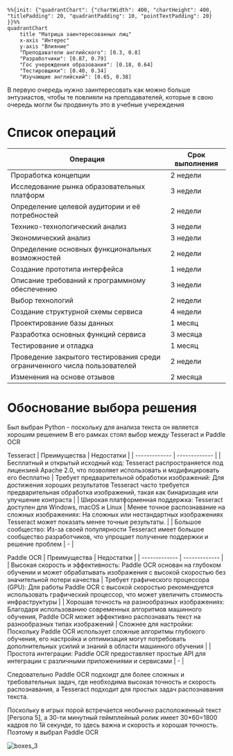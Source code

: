 ```mermaid
%%{init: {"quadrantChart": {"chartWidth": 400, "chartHeight": 400, "titlePadding": 20, "quadrantPadding": 10, "pointTextPadding": 20} }}%%
quadrantChart
    title "Матрица заинтересованных лиц"
    x-axis "Интерес"
    y-axis "Влияние"
    "Преподаватели английского": [0.3, 0.8]
    "Разработчики": [0.87, 0.79]
    "Гос учереждения образования": [0.18, 0.64]
    "Тестировщики": [0.40, 0.34]
    "Изучающие английский": [0.65, 0.38]
```
В первую очередь нужно заинтересовать как можно больше энтузиастов, чтобы те повлияли на преподавателей, которые в свою очередь могли бы продвинуть это в учебные учереждения

# Список операций

| Операция  | Срок выполнения |
| ------------- | ------------- |
| Проработка концепции  | 2 недели |
| Исследование рынка образовательных платформ | 3 недели  |
| Определение целевой аудитории и её потребностей  | 2 недели |
| Технико-технологический анализ | 3 недели  |
| Экономический анализ | 3 недели  |
| Определение основных функциональных возможностей | 2 недели  |
| Создание прототипа интерфейса | 1 недели  |
| Описание требований к программному обеспечению | 3 недели  |
| Выбор технологий  | 2 недели |
| Создание структурной схемы сервиса | 4 недели  |
| Проектирование базы данных  | 1 месяц |
| Разработка основных функций сервиса | 3 месяца  |
| Тестирование и отладка  | 1 месяц |
| Проведение закрытого тестирования среди ограниченного числа пользователей | 2 недели  |
| Изменения на основе отзывов | 2 месяца  |


# Обоснование выбора решения

Был выбран Python - поскольку для анализа текста он является хорошим решением
В его рамках стоял выбор между Tesseract и Paddle OCR

Tesseract
| Преимущества  | Недостатки |
| ------------- | ------------- |
| Бесплатный и открытый исходный код: Tesseract распространяется под лицензией Apache 2.0, что позволяет использовать и модифицировать его бесплатно  | Требует предварительной обработки изображений: Для достижения хороших результатов Tesseract часто требуется предварительная обработка изображений, такая как бинаризация или улучшение контраста |
| Широкая платформенная поддержка: Tesseract доступен для Windows, macOS и Linux | Менее точное распознавание на сложных изображениях: На сложных или нестандартных изображениях Tesseract может показать менее точные результаты.  |
| Большое сообщество: Из-за своей популярности Tesseract имеет большое сообщество разработчиков, что упрощает получение поддержки и решение проблем  | - |

Paddle OCR
| Преимущества  | Недостатки |
| ------------- | ------------- |
| Высокая скорость и эффективность: Paddle OCR основан на глубоком обучении и может обрабатывать изображения с высокой скоростью без значительной потери качества | Требует графического процессора (GPU): Для работы Paddle OCR с высокой скоростью рекомендуется использовать графический процессор, что может увеличить стоимость инфраструктуры  |
| Хорошая точность на разнообразных изображениях: Благодаря использованию современных алгоритмов машинного обучения, Paddle OCR может эффективно распознавать текст на разнообразных типах изображений | Сложнее для настройки: Поскольку Paddle OCR использует сложные алгоритмы глубокого обучения, его настройка и оптимизация могут потребовать дополнительных усилий и знаний в области машинного обучения  |
| Простота интеграции: Paddle OCR предоставляет простые API для интеграции с различными приложениями и сервисами | -  |

Следовательно Paddle OCR подхоидт для более сложных и требовательных задач, где необходима высокая точность и скорость распознавания, а Tesseract подходит для простых задач распознавания текста.

Поскольку в игрых порой встречается необычно расположенный текст [Persona 5], а 30-ти минутный геймплейный ролик имеет 30*60=1800 кадров по 1й секунде, то здесь важна и скорость и хорошая точность. Поэтому я выбрал Paddle OCR

![boxes_3](https://github.com/Xryak-Git/project-decision-explanation/assets/49875834/2becd5db-11fc-4bda-864c-e02afa649198)
